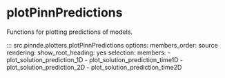 # plotPinnPredictions

Functions for plotting predictions of models.

::: src.pinnde.plotters.plotPinnPredictions
    options:
        members_order: source
    rendering:
      show_root_heading: yes
    selection:
      members:
        - plot_solution_prediction_1D
        - plot_solution_prediction_time1D
        - plot_solution_prediction_2D
        - plot_solution_prediction_time2D